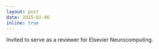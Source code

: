 ```yaml
---
layout: post
date: 2025-02-06
inline: true
---
```


Invited to serve as a reviewer for Elsevier Neurocomputing.